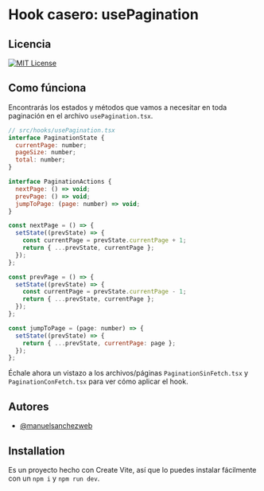 # Hook casero: usePagination

## Licencia

[![MIT License](https://img.shields.io/badge/License-MIT-green.svg)](https://choosealicense.com/licenses/mit/)

## Como fúnciona

Encontrarás los estados y métodos que vamos a necesitar en toda paginación en el archivo `usePagination.tsx`.

```javascript
// src/hooks/usePagination.tsx
interface PaginationState {
  currentPage: number;
  pageSize: number;
  total: number;
}

interface PaginationActions {
  nextPage: () => void;
  prevPage: () => void;
  jumpToPage: (page: number) => void;
}
```

```javascript
const nextPage = () => {
  setState((prevState) => {
    const currentPage = prevState.currentPage + 1;
    return { ...prevState, currentPage };
  });
};

const prevPage = () => {
  setState((prevState) => {
    const currentPage = prevState.currentPage - 1;
    return { ...prevState, currentPage };
  });
};

const jumpToPage = (page: number) => {
  setState((prevState) => {
    return { ...prevState, currentPage: page };
  });
};
```

Échale ahora un vistazo a los archivos/páginas `PaginationSinFetch.tsx` y `PaginationConFetch.tsx` para ver cómo aplicar el hook.

## Autores

- [@manuelsanchezweb](https://www.github.com/manuelsanchezweb)

## Installation

Es un proyecto hecho con Create Vite, así que lo puedes instalar fácilmente con un `npm i` y `npm run dev`.
